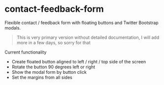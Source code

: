 contact-feedback-form
=====================

Flexible contact / feedback form with floating buttons and Twitter Bootstrap modals.

> This is very primary version without detailed documentation, I will add more in a few days, so sorry for that

Current functionality
  - Create floated button aligned to left / right / top side of the screen
  - Rotate the button 90 degrees left or right
  - Show the modal form by button click
  - Set the margins from all sides
  
